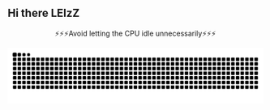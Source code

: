 ## Hi there LEIzZ

<div align="center">
    ⚡️⚡️⚡️Avoid letting the CPU idle unnecessarily⚡️⚡️⚡️
</div>

![亮色](https://raw.githubusercontent.com/IAMLEIzZ/IAMLEIzZ/output/github-contribution-grid-snake.svg)
